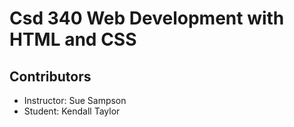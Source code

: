 # Csd 340 Web Development with HTML and CSS
## Contributors
- Instructor: Sue Sampson
- Student: Kendall Taylor
